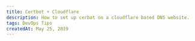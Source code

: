 ```yaml
---
title: Certbot + Cloudflare
description: How to set up cerbot on a cloudflare based DNS website.
tags: DevOps Tips
createdAt: May 25, 2019
---
```

